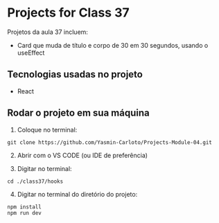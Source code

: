 # Projects for Class 37
Projetos da aula 37 incluem:
* Card que muda de título e corpo de 30 em 30 segundos, usando o useEffect

## Tecnologias usadas no projeto
* React

## Rodar o projeto em sua máquina

1. Coloque no terminal:
```
git clone https://github.com/Yasmin-Carloto/Projects-Module-04.git
```

2. Abrir com o VS CODE (ou IDE de preferência)

3. Digitar no terminal: 
```
cd ./class37/hooks
```

4. Digitar no terminal do diretório do projeto: 
```
npm install
npm run dev
```
